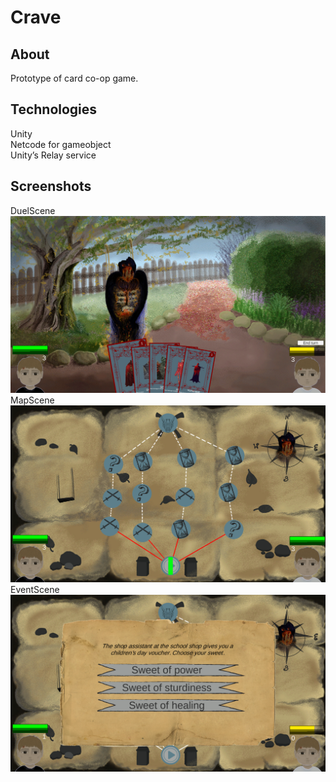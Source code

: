 # Crave
## About
Prototype of card co-op game.
## Technologies
Unity<br />
Netcode for gameobject<br />
Unity’s Relay service
## Screenshots
DuelScene
![alt text](https://raw.githubusercontent.com/Wandcaster/crave-game/master/CraveGameScreenshots/DuelScene.png)
MapScene
![alt text](https://raw.githubusercontent.com/Wandcaster/crave-game/master/CraveGameScreenshots/Map.png)
EventScene
![alt text](https://raw.githubusercontent.com/Wandcaster/crave-game/master/CraveGameScreenshots/Events.png)
